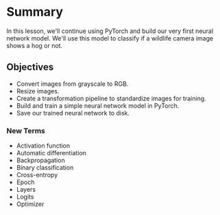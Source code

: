 # Summary
In this lesson, we'll continue using PyTorch and build our very first neural network model. We'll use this model to classify if a wildlife camera image shows a hog or not.

## Objectives
- Convert images from grayscale to RGB.
- Resize images.
- Create a transformation pipeline to standardize images for training.
- Build and train a simple neural network model in PyTorch.
- Save our trained neural network to disk.

### New Terms
- Activation function
- Automatic differentiation
- Backpropagation
- Binary classification
- Cross-entropy
- Epoch
- Layers
- Logits
- Optimizer
